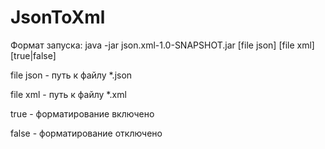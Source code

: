 # JsonToXml


Формат запуска: java -jar json.xml-1.0-SNAPSHOT.jar [file json] [file xml] [true|false]

file json - путь к файлу *.json

file xml - путь к файлу *.xml

true - форматирование включено

false - форматирование отключено
